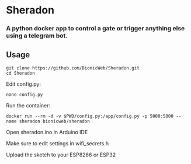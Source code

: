 # Sheradon #
### A python docker app to control a gate or trigger anything else using a telegram bot. ###

## Usage ##

```
git clone https://github.com/BionicWeb/Sheradon.git
cd Sheradon
```
Edit config.py:
```
nano config.py
```
Run the container:
```
docker run --rm -d -v $PWD/config.py:/app/config.py -p 5000:5000 --name sheradon bionicweb/sheradon
```
Open sheradon.ino in Arduino IDE

Make sure to edit settings in wifi_secrets.h

Upload the sketch to your ESP8266 or ESP32
